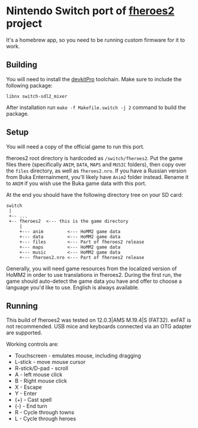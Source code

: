 # Nintendo Switch port of [fheroes2](README.md) project

It's a homebrew app, so you need to be running custom firmware for it to work.

## Building

You will need to install the [devkitPro](https://devkitpro.org/) toolchain. Make sure to include the following package:

```text
libnx switch-sdl2_mixer
```

After installation run `make -f Makefile.switch -j 2` command to build the package.

## Setup

You will need a copy of the official game to run this port.

fheroes2 root directory is hardcoded as `/switch/fheroes2`. Put the game files there (specifically `ANIM`, `DATA`, `MAPS`
and `MUSIC` folders), then copy over the `files` directory, as well as `fheroes2.nro`. If you have a Russian version from
Buka Enternainment, you'll likely have `Anim2` folder instead. Rename it to `ANIM` if you wish use the Buka game data with
this port.

At the end you should have the following directory tree on your SD card:

```text
switch
 |
 +-- ...
 +-- fheroes2  <--- this is the game directory
     |
     +--- anim         <--- HoMM2 game data
     +--- data         <--- HoMM2 game data
     +--- files        <--- Part of fheroes2 release
     +--- maps         <--- HoMM2 game data
     +--- music        <--- HoMM2 game data
     +--- fheroes2.nro <--- Part of fheroes2 release
 ```

Generally, you will need game resources from the localized version of HoMM2 in order to use translations in fheroes2. During
the first run, the game should auto-detect the game data you have and offer to choose a language you'd like to use. English
is always available.

## Running

This build of fheroes2 was tested on 12.0.3|AMS M.19.4|S (FAT32). exFAT is not recommended.
USB mice and keyboards connected via an OTG adapter are supported.

Working controls are:

* Touchscreen - emulates mouse, including dragging
* L-stick - move mouse cursor
* R-stick/D-pad - scroll
* A - left mouse click
* B - Right mouse click
* X - Escape
* Y - Enter
* (+) - Cast spell
* (-) - End turn
* R - Cycle through towns
* L - Cycle through heroes
